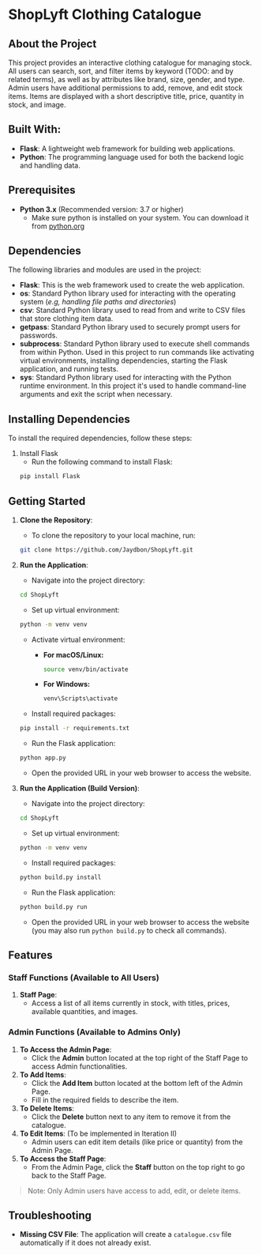 # ShopLyft Clothing Catalogue
## About the Project
This project provides an interactive clothing catalogue for managing stock. All users can search, sort, and filter items by keyword (TODO: and by related terms), as well as by attributes like brand, size, gender, and type. Admin users have additional permissions to add, remove, and edit stock items. Items are displayed with a short descriptive title, price, quantity in stock, and image.

## Built With:
- **Flask**: A lightweight web framework for building web applications.
- **Python**: The programming language used for both the backend logic and handling data.

## Prerequisites
- **Python 3.x** (Recommended version: 3.7 or higher)
    - Make sure python is installed on your system. You can download it from [python.org](https://www.python.org/downloads/)

## Dependencies
The following libraries and modules are used in the project:
- **Flask**: This is the web framework used to create the web application.
- **os**: Standard Python library used for interacting with the operating system (*e.g, handling file paths and directories*)
- **csv**: Standard Python library used to read from and write to CSV files that store clothing item data.
- **getpass**: Standard Python library used to securely prompt users for passwords.
- **subprocess**: Standard Python library used to execute shell commands from within Python. Used in this project to run commands like activating virtual environments, installing dependencies, starting the Flask application, and running tests.
- **sys**: Standard Python library used for interacting with the Python runtime environment. In this project it's used to handle command-line arguments and exit the script when necessary.

## Installing Dependencies
To install the required dependencies, follow these steps:
1. Install Flask
    - Run the following command to install Flask:
    ```bash
    pip install Flask
    ```

## Getting Started
1. **Clone the Repository**:
    - To clone the repository to your local machine, run:
    ```bash
    git clone https://github.com/Jaydbon/ShopLyft.git
    ```

2. **Run the Application**:
    - Navigate into the project directory:
    ```bash
    cd ShopLyft
    ```
    - Set up virtual environment:
    ```bash
    python -m venv venv
    ```
    - Activate virtual environment:
      
        - **For macOS/Linux:**
          ```bash
          source venv/bin/activate
          ```
        - **For Windows:**
          ```bash
          venv\Scripts\activate
          ```
    - Install required packages:
    ```bash
    pip install -r requirements.txt
    ```
    - Run the Flask application:
    ```bash
    python app.py
    ```
    - Open the provided URL in your web browser to access the website.
3. **Run the Application (Build Version)**:
    - Navigate into the project directory:
    ```bash
    cd ShopLyft
    ```
    - Set up virtual environment:
    ```bash
    python -m venv venv
    ```
    - Install required packages:
    ```bash
    python build.py install
    ```
    - Run the Flask application:
    ```bash
    python build.py run
    ```
    - Open the provided URL in your web browser to access the website (you may also run ```python build.py``` to check all commands).
## Features
### Staff Functions (Available to All Users)
1. **Staff Page**:
    - Access a list of all items currently in stock, with titles, prices, available quantities, and images.

### Admin Functions (Available to Admins Only)
1. **To Access the Admin Page**:
    - Click the **Admin** button located at the top right of the Staff Page to access Admin functionalities.
2. **To Add Items**:
    - Click the **Add Item** button located at the bottom left of the Admin Page.
    - Fill in the required fields to describe the item.
3. **To Delete Items**:
    - Click the **Delete** button next to any item to remove it from the catalogue.
4. **To Edit Items**: (To be implemented in Iteration II)
    - Admin users can edit item details (like price or quantity) from the Admin Page.
5. **To Access the Staff Page**:
    - From the Admin Page, click the **Staff** button on the top right to go back to the Staff Page.
> Note: Only Admin users have access to add, edit, or delete items.

## Troubleshooting
- **Missing CSV File**: The application will create a `catalogue.csv` file automatically if it does not already exist.
